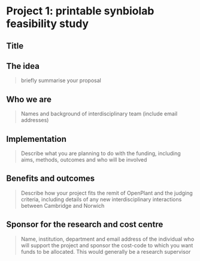 # Project 1: printable synbiolab feasibility study

## Title


## The idea

> briefly summarise your proposal


## Who we are

> Names and background of interdisciplinary team (include email addresses)


## Implementation

> Describe what you are planning to do with the funding, including aims, methods, outcomes and who will be involved

## Benefits and outcomes

> Describe how your project fits the remit of OpenPlant and the judging criteria, including details of any new interdisciplinary interactions between Cambridge and Norwich

## Sponsor for the research and cost centre

> Name, institution, department and email address of the individual who will support the project and sponsor the cost-code to which you want funds to be allocated. This would generally be a research supervisor

